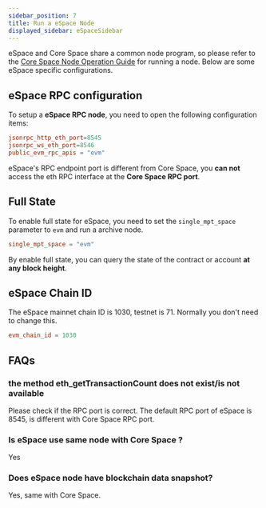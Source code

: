 ```yaml
---
sidebar_position: 7
title: Run a eSpace Node
displayed_sidebar: eSpaceSidebar
---
```


eSpace and Core Space share a common node program, so please refer to the [Core Space Node Operation Guide](/docs/category/run-a-node) for running a node. Below are some eSpace specific configurations.

## eSpace RPC configuration

To setup a **eSpace RPC node**, you need to open the following configuration items:

```toml
jsonrpc_http_eth_port=8545
jsonrpc_ws_eth_port=8546
public_evm_rpc_apis = "evm"
```

eSpace's RPC endpoint port is different from Core Space, you **can not** access the eth RPC interface at the **Core Space RPC port**.

## Full State

To enable full state for eSpace, you need to set the `single_mpt_space` parameter to `evm` and run a archive node.

```toml
single_mpt_space = "evm"
```

By enable full state, you can query the state of the contract or account **at any block height**.

## eSpace Chain ID

The eSpace mainnet chain ID is 1030, testnet is 71. Normally you don't need to change this.

```toml
evm_chain_id = 1030
```

## FAQs

### the method eth_getTransactionCount does not exist/is not available

Please check if the RPC port is correct. The default RPC port of eSpace is 8545, is different with Core Space RPC port.

### Is eSpace use same node with Core Space ?

Yes

### Does eSpace node have blockchain data snapshot?

Yes, same with Core Space.
